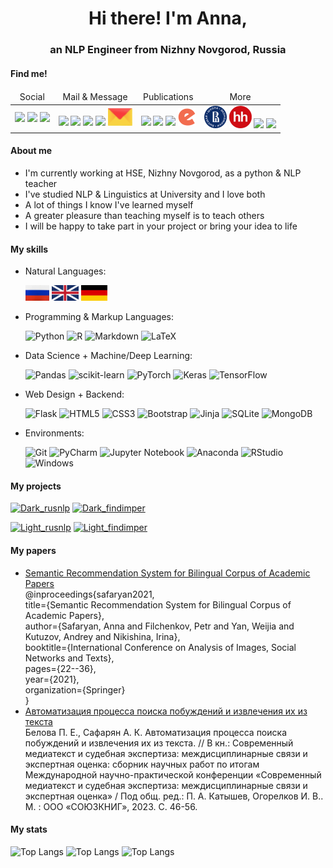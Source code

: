 <h1 align="center">Hi there! I'm Anna,</h1>
<h3 align="center">an NLP Engineer from Nizhny Novgorod, Russia</h3>

<!--
**AnnaSafaryan/AnnaSafaryan** is a ✨ _special_ ✨ repository because its `README.md` (this file) appears on your GitHub profile.

Here are some ideas to get you started:

- 🔭 I’m currently working on ...
- 🌱 I’m currently learning ...
- 👯 I’m looking to collaborate on ...
- 🤔 I’m looking for help with ...
- 💬 Ask me about ...
- 📫 How to reach me: ...
- 😄 Pronouns: ...
- ⚡ Fun fact: ...
-->

<h4>Find me!</h4>
<table>
        <thead align="center">
            <tr>
                <td>Social</td>
                <td>Mail & Message</td>
                <td>Publications</td>
                <td>More</td>
            </tr>
        </thead>
        <tbody>
            <tr>
                <td>
                    <a href="https://www.facebook.com/annasafaryan813/"><img src="https://img.shields.io/badge/Facebook-1877F2?style=for-the-badge&logo=facebook&logoColor=white"></a>
                    <a href="https://www.linkedin.com/in/anna-safaryan-468262292/"><img src="https://img.shields.io/badge/LinkedIn-0077B5?style=for-the-badge&logo=linkedin&logoColor=white"></a> 
                    <a href="https://vk.com/anna_safaryan"><img src="https://img.shields.io/badge/вконтакте-%232E87FB.svg?&style=for-the-badge&logo=vk&logoColor=white"></a>
                </td>
                <td>
                    <a href="mailto:anna.safaryan.813@gmail.com"><img src="https://img.shields.io/badge/Gmail-D14836?style=for-the-badge&logo=gmail&logoColor=white"></a>
                    <a href="https://t.me/Anna_Safaryan"><img src="https://img.shields.io/badge/Telegram-2CA5E0?style=for-the-badge&logo=telegram&logoColor=white"></a>
                    <a href="https://discordapp.com/users/509425499634925569"><img src="https://img.shields.io/badge/Discord-5865F2?style=for-the-badge&logo=discord&logoColor=white"></a>
                    <a href="https://join.skype.com/invite/Hn3GFbO1K0f3"><img src="https://img.shields.io/badge/Skype-00AFF0?style=for-the-badge&logo=skype&logoColor=white"></a>
                    <a href="mailto:anna.safaryan-813@yandex.ru"><img src="img/social/ya_mail.png"></a>
                </td>
                <td>
                   <a href="https://scholar.google.com/citations?user=cJEmZ2sAAAAJ&hl=ru"><img src="https://img.shields.io/badge/Google%20Scholar-4285F4.svg?style=for-the-badge&logo=Google-Scholar&logoColor=white"></a>
                   <a href="https://orcid.org/0000-0002-3063-3955"><img src="https://img.shields.io/badge/ORCID-A6CE39.svg?style=for-the-badge&logo=ORCID&logoColor=white"></a>
                   <a href="https://www.webofscience.com/wos/author/record/49229718"><img src="https://img.shields.io/badge/Clarivate-93FF9E.svg?style=for-the-badge&logo=Clarivate&logoColor=black"></a>
                   <a href="https://elibrary.ru/author_profile.asp?authorid=1216442"><img src="img/social/elibrary.png"></a>
                </td>
                <td>
                    <a href="https://www.hse.ru/staff/anna_safaryan/"><img src="img/social/hse.png"></a>
                    <a href="https://nn.hh.ru/resume/ce99b07bff0b7d81cf0039ed1f73473944436e"><img src="img/social/hh.png"></a>
                    <a href="https://github.com/AnnaSafaryan"><img src="https://img.shields.io/badge/GitHub-181717.svg?style=for-the-badge&logo=GitHub&logoColor=white"></a>
                    <a href="https://career.habr.com/anna_safaryan"><img src="https://img.shields.io/badge/Habr-65A3BE.svg?style=for-the-badge&logo=Habr&logoColor=white"></a>    
                </td>
            </tr>
        </tbody>
</table>

<h4>About me</h4>
<ul>
    <li>
        I'm currently working at HSE, Nizhny Novgorod, as a python & NLP teacher
    </li>
    <li>
        I've studied NLP & Linguistics at University and I love both
    </li>
    <li>
        A lot of things I know I've learned myself
    </li>
    <li>
        A greater pleasure than teaching myself is to teach others
    </li>
    <li>
        I will be happy to take part in your project or bring your idea to life
    </li>

</ul>

<h4>My skills</h4>

<ul>
   <li>
   Natural Languages:

   ![ru](img/lang/ru.png)
   ![en](img/lang/en.png)
   ![de](img/lang/de.png)

   </li>

   <li>
   Programming & Markup Languages:

   ![Python](https://img.shields.io/badge/python-3670A0?style=for-the-badge&logo=python&logoColor=ffdd54)
   ![R](https://img.shields.io/badge/r-%23276DC3.svg?style=for-the-badge&logo=r&logoColor=white)
   ![Markdown](https://img.shields.io/badge/markdown-%23000000.svg?style=for-the-badge&logo=markdown&logoColor=white)
   ![LaTeX](https://img.shields.io/badge/latex-%23008080.svg?style=for-the-badge&logo=latex&logoColor=white)
   
   </li>

   <li>
   Data Science + Machine/Deep Learning:

   ![Pandas](https://img.shields.io/badge/pandas-%23150458.svg?style=for-the-badge&logo=pandas&logoColor=white)
   ![scikit-learn](https://img.shields.io/badge/scikit--learn-%23F7931E.svg?style=for-the-badge&logo=scikit-learn&logoColor=white)
   ![PyTorch](https://img.shields.io/badge/PyTorch-%23EE4C2C.svg?style=for-the-badge&logo=PyTorch&logoColor=white)
   ![Keras](https://img.shields.io/badge/Keras-%23D00000.svg?style=for-the-badge&logo=Keras&logoColor=white) 
   ![TensorFlow](https://img.shields.io/badge/TensorFlow-%23FF6F00.svg?style=for-the-badge&logo=TensorFlow&logoColor=white)
   
   </li>

   <li>
   Web Design + Backend:

   ![Flask](https://img.shields.io/badge/flask-%23000.svg?style=for-the-badge&logo=flask&logoColor=white)
   ![HTML5](https://img.shields.io/badge/html5-%23E34F26.svg?style=for-the-badge&logo=html5&logoColor=white)
   ![CSS3](https://img.shields.io/badge/css3-%231572B6.svg?style=for-the-badge&logo=css3&logoColor=white)
   ![Bootstrap](https://img.shields.io/badge/bootstrap-%238511FA.svg?style=for-the-badge&logo=bootstrap&logoColor=white)
   ![Jinja](https://img.shields.io/badge/jinja-white.svg?style=for-the-badge&logo=jinja&logoColor=black)
   ![SQLite](https://img.shields.io/badge/sqlite-%2307405e.svg?style=for-the-badge&logo=sqlite&logoColor=white)
   ![MongoDB](https://img.shields.io/badge/MongoDB-%234ea94b.svg?style=for-the-badge&logo=mongodb&logoColor=white)

   </li>

   <li>
   Environments:

   ![Git](https://img.shields.io/badge/git-%23F05033.svg?style=for-the-badge&logo=git&logoColor=white)
   ![PyCharm](https://img.shields.io/badge/pycharm-143?style=for-the-badge&logo=pycharm&logoColor=black&color=black&labelColor=green)
   ![Jupyter Notebook](https://img.shields.io/badge/jupyter-%23FA0F00.svg?style=for-the-badge&logo=jupyter&logoColor=white)
   ![Anaconda](https://img.shields.io/badge/Anaconda-%2344A833.svg?style=for-the-badge&logo=anaconda&logoColor=white)
   ![RStudio](https://img.shields.io/badge/RStudio-4285F4?style=for-the-badge&logo=rstudio&logoColor=white)
   ![Windows](https://img.shields.io/badge/Windows-0078D6?style=for-the-badge&logo=windows&logoColor=white)

</ul>


<h4>My projects</h4>

   [![Dark_rusnlp](https://github-readme-stats.vercel.app/api/pin/?username=annasafaryan&repo=rusnlp&theme=dark&bg_color=00000000&text_color=fff&title_color=58A6FF&icon_color=58A6FF#gh-dark-mode-only)](https://github.com/AnnaSafaryan/rusnlp#gh-dark-mode-only)
   [![Dark_findimper](https://github-readme-stats.vercel.app/api/pin/?username=annasafaryan&repo=FindImper&theme=dark&bg_color=00000000&text_color=fff&title_color=58A6FF&icon_color=58A6FF#gh-dark-mode-only)](https://github.com/AnnaSafaryan/FindImper#gh-dark-mode-only)


[//]: # (   [![Card]&#40;https://github-readme-stats.vercel.app/api/pin/?username=annasafaryan&repo=rusnlp&theme=transparent&text_color=fff&title_color=fff&icon_color=fff#gh-dark-mode-only&#41;]&#40;https://github.com/AnnaSafaryan/rusnlp&#41;)
[//]: # (   [![Card]&#40;https://github-readme-stats.vercel.app/api/pin/?username=annasafaryan&repo=FindImper&theme=transparent&text_color=9F9F9F&title_color=9F9F9F&icon_color=9F9F9F#gh-dark-mode-only&#41;]&#40;https://github.com/AnnaSafaryan/FindImper&#41;)
   
   [![Light_rusnlp](https://github-readme-stats.vercel.app/api/pin/?username=annasafaryan&repo=rusnlp&theme=default&bg_color=00000000&text_color=000000&title_color=006AFF&icon_color=006AFF#gh-light-mode-only)](https://github.com/AnnaSafaryan/rusnlp#gh-light-mode-only)
   [![Light_findimper](https://github-readme-stats.vercel.app/api/pin/?username=annasafaryan&repo=FindImper&theme=default&bg_color=00000000&text_color=000000&title_color=006AFF&icon_color=006AFF#gh-light-mode-only)](https://github.com/AnnaSafaryan/FindImper#gh-light-mode-only)
   
[//]: # (   [![Card]&#40;https://github-readme-stats.vercel.app/api/pin/?username=annasafaryan&repo=rusnlp&theme=transparent&text_color=000000&title_color=000000&icon_color=000000#gh-light-mode-only&#41;]&#40;https://github.com/AnnaSafaryan/rusnlp&#41;)
[//]: # (   [![Card]&#40;https://github-readme-stats.vercel.app/api/pin/?username=annasafaryan&repo=FindImper&theme=transparent&text_color=82AAFF&title_color=82AAFF&icon_color=82AAFF#gh-light-mode-only&#41;]&#40;https://github.com/AnnaSafaryan/FindImper&#41;)

<h4>My papers</h4>

<ul>
   <li>
      <a href="https://link.springer.com/chapter/10.1007/978-3-030-71214-3_3" style="color: 58A6FF">
      Semantic Recommendation System for Bilingual Corpus of Academic Papers
      </a>
      <br>@inproceedings{safaryan2021,
      <br>title={Semantic Recommendation System for Bilingual Corpus of Academic Papers},
      <br>author={Safaryan, Anna and Filchenkov, Petr and Yan, Weijia and Kutuzov, Andrey and Nikishina, Irina},
      <br>booktitle={International Conference on Analysis of Images, Social Networks and Texts},
      <br>pages={22--36},
      <br>year={2021},
      <br>organization={Springer}
      <br>}
   </li>

   <li>
      <a href="https://phil.rudn.ru/dokumenti/Sbornik.pdf" style="color: 58A6FF">
      Автоматизация процесса поиска побуждений и извлечения их из текста
      </a>
      <br>
      Белова П. Е., Сафарян А. К. 
      Автоматизация процесса поиска побуждений и извлечения их из текста. // 
      В кн.: Современный медиатекст и судебная экспертиза: 
      междисциплинарные связи и экспертная оценка: сборник научных работ по итогам 
      Международной научно-практической конференции «Современный медиатекст и судебная экспертиза: 
      междисциплинарные связи и экспертная оценка» / 
      Под общ. ред.: П. А. Катышев, Огорелков И. В.. М. : ООО «СОЮЗКНИГ», 2023. С. 46-56.
</li>
</ul>


<h4>My stats</h4>

<p dir="auto">

   ![Top Langs](https://github-readme-stats.vercel.app/api/top-langs/?username=annasafaryan&layout=compact&&size_weight=0&count_weight=1)
   ![Top Langs](https://github-readme-stats.vercel.app/api/top-langs/?username=annasafaryan&layout=compact&&size_weight=0.5&count_weight=0.5)
   ![Top Langs](https://github-profile-summary-cards.vercel.app/api/cards/repos-per-language?username=annasafaryan&theme=solarized_dark)
</p>
